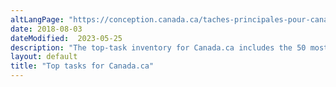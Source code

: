 ```yaml
---
altLangPage: "https://conception.canada.ca/taches-principales-pour-canada-ca.html"
date: 2018-08-03
dateModified:  2023-05-25
description: "The top-task inventory for Canada.ca includes the 50 most in-demand tasks across the Government of Canada."
layout: default
title: "Top tasks for Canada.ca"
---
```

